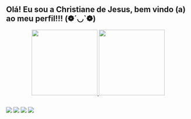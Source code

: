 ## Olá! Eu sou a Christiane de Jesus, bem vindo (a) ao meu perfil!!!   (❁´◡`❁)
<div align="center">
  <a href="https://github.com/Christianede Jesus">
  <img height="180em" src="https://github-readme-stats.vercel.app/api?username=ChristianedeJesus&show_icons=true&theme=dracula&include_all_commits=true&count_private=true"/>
  <img height="180em" src="https://github-readme-stats.vercel.app/api/top-langs/?username=ChristianedeJesus&layout=compact&langs_count=7&theme=dracula"/>
</div>


##

<div> 
<a href="https://api.whatsapp.com/send?phone=5579999636866o&text=%20Olá!%20Em%20que%20posso%20ajudar?" target="_blank"><img src="https://img.shields.io/badge/WhatsApp-25D366?style=for-the-badge&logo=whatsapp&logoColor=white"/></a>
  <a href="https://instagram.com/christianedejesus" target="_blank"><img src="https://img.shields.io/badge/-Instagram-%23E4405F?style=for-the-badge&logo=instagram&logoColor=white" target="_blank"></a> 
    <a href = "mailto:christianefirmodejesus@gmail.com"><img src="https://img.shields.io/badge/-Gmail-%23333?style=for-the-badge&logo=gmail&logoColor=white" target="_blank"></a>
    <a href ="https://www.linkedin.com/in/christiane-de-jesus-074b59252/" target="_blank"><img src="https://img.shields.io/badge/-LinkedIn-%230077B5?style=for-the-badge&logo=linkedin&logoColor=white" target="_blank"></a> 
 <a href = "https://img.shields.io/badge/WhatsApp-25D366?style=for-the-badge&logo=whatsapp&logoColor=white
